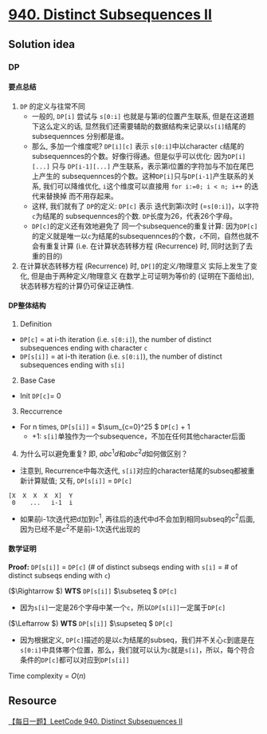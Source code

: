 # [940. Distinct Subsequences II](https://leetcode.com/problems/distinct-subsequences-ii/description/)

## Solution idea

### DP
#### 要点总结
1. `DP` 的定义与往常不同
    * 一般的, `DP[i]` 尝试与 `s[0:i]` 也就是与第i的位置产生联系, 但是在这道题下这么定义的话, 显然我们还需要辅助的数据结构来记录以`s[i]`结尾的 subsequennces 分别都是谁。
    * 那么, 多加一个维度呢? `DP[i][c]` 表示 `s[0:i]`中以character `c`结尾的 subsequennces的个数。好像行得通。但是似乎可以优化: 因为`DP[i][...]` 只与 `DP[i-1][...]` 产生联系，表示第i位置的字符加与不加在尾巴上产生的 subsequennces的个数。这种`DP[i]`只与`DP[i-1]`产生联系的关系, 我们可以降维优化, `i`这个维度可以直接用 `for i:=0; i < n; i++` 的迭代来替换掉 而不用存起来。
    * 这样, 我们就有了 `DP`的定义: `DP[c]` 表示 迭代到第i次时 (=`s[0:i]`)，以字符`c`为结尾的 subsequennces的个数. `DP`长度为26，代表26个字母。
    * `DP[c]`的定义还有效地避免了 同一个subsequence的重复计算: 因为`DP[c]`的定义就是唯一以`c`为结尾的subsequennces的个数，`c`不同，自然也就不会有重复计算 (i.e. 在计算状态转移方程 (Recurrence) 时, 同时达到了去重的目的)
2. 在计算状态转移方程 (Recurrence) 时, `DP[]`的定义/物理意义 实际上发生了变化, 但是由于两种定义/物理意义 在数学上可证明为等价的 (证明在下面给出), 状态转移方程的计算仍可保证正确性.

#### DP整体结构
1. Definition
* `DP[c]` = at i-th iteration (i.e. `s[0:i]`), the number of distinct subsequences ending with character `c`
* `DP[s[i]]` = at i-th iteration (i.e. `s[0:i]`), the number of distinct subsequences ending with `s[i]`

2. Base Case
* Init `DP[c]`= 0

3. Reccurrence
* For n times, `DP[s[i]]` = $\sum_{c=0}^25 $ `DP[c]` + 1
    * +1: `s[i]`单独作为一个subsequence，不加在任何其他character后面

4. 为什么可以避免重复? 即, $abc^1d$和$abc^2d$如何做区别？
* 注意到, Recurrence中每次迭代, `s[i]`对应的character结尾的subseq都被重新计算赋值; 又有, `DP[s[i]]` = `DP[c]`
```
[X  X  X  X  X]  Y
 0    ...   i-1  i
```
* 如果前i-1次迭代把d加到$c^1$, 再往后的迭代中d不会加到相同subseq的$c^2$后面, 因为已经不是$c^2$不是前i-1次迭代出现的

#### 数学证明

**Proof:** `DP[s[i]]` = `DP[c]` (# of distinct subseqs ending with `s[i]` = # of distinct subseqs ending with `c`)

($\Rightarrow $) **WTS** `DP[s[i]]` $\subseteq $ `DP[c]`
* 因为`s[i]`一定是26个字母中某一个`c`，所以`DP[s[i]]`一定属于`DP[c]`

($\Leftarrow $) **WTS** `DP[s[i]]` $\supseteq $ `DP[c]`
* 因为根据定义, `DP[c]`描述的是以`c`为结尾的subseq，我们并不关心`c`到底是在`s[0:i]`中具体哪个位置，那么，我们就可以认为`c`就是`s[i]`，所以，每个符合条件的`DP[c]`都可以对应到`DP[s[i]]`

Time complexity = $O(n)$

## Resource
[【每日一题】LeetCode 940. Distinct Subsequences II](https://www.youtube.com/watch?v=2Io_meiaqng&ab_channel=HuifengGuan)